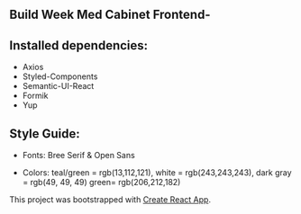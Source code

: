 
## Build Week Med Cabinet Frontend-

## Installed dependencies: 

- Axios
- Styled-Components
- Semantic-UI-React
- Formik
- Yup

## Style Guide:

- Fonts: Bree Serif & Open Sans

- Colors: teal/green = rgb(13,112,121), white = rgb(243,243,243), dark gray = rgb(49, 49, 49) green= rgb(206,212,182)

This project was bootstrapped with [Create React App](https://github.com/facebook/create-react-app).
